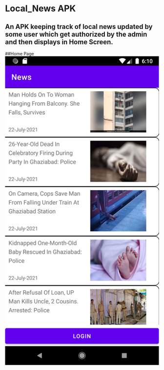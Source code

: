 # Local_News APK
## An APK keeping track of local news updated by some user which get authorized by the admin and then displays in Home Screen. 

##Home Page
![](images/Screenshot_1627389609.png )


